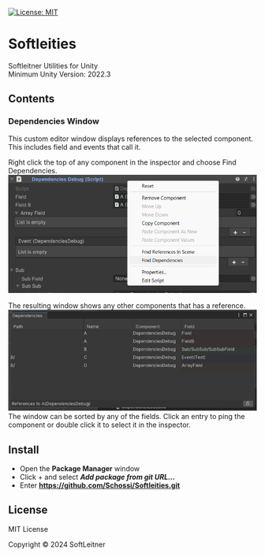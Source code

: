 [![License: MIT](https://img.shields.io/badge/License-MIT-green.svg)](https://opensource.org/licenses/MIT)

# Softleities

Softleitner Utilities for Unity  
Minimum Unity Version: 2022.3

## Contents

### Dependencies Window

This custom editor window displays references to the selected component. This includes field and events that call it.

Right click the top of any component in the inspector and choose Find Dependencies.
![How To Open](Documentation~/DependenciesWindowOpen.png)

The resulting window shows any other components that has a reference.
![Example](Documentation~/DependenciesWindowExample.png)
The window can be sorted by any of the fields. Click an entry to ping the component or double click it to select it in the inspector.

## Install

- Open the __Package Manager__ window
- Click + and select ___Add package from git URL...___
- Enter __https://github.com/Schossi/Softleities.git__

## License

MIT License

Copyright © 2024 SoftLeitner
